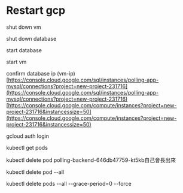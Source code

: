 # Restart gcp

shut down vm 

shut down database 

start database 

start vm 

confirm database ip  \(vm-ip\)  
[https://console.cloud.google.com/sql/instances/polling-app-mysql/connections?project=new-project-231716](https://console.cloud.google.com/sql/instances/polling-app-mysql/connections?project=new-project-231716)  
[https://console.cloud.google.com/compute/instances?project=new-project-231716&instancessize=50](https://console.cloud.google.com/compute/instances?project=new-project-231716&instancessize=50)

gcloud auth login

kubectl get pods 

kubectl delete pod polling-backend-646db47759-kt5kb自己會長出來 

kubectl delete pod --all 

kubectl delete pods --all --grace-period=0 --force

